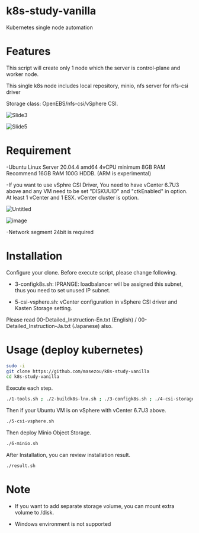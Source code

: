 # k8s-study-vanilla
Kubernetes single node automation

# Features

This script will create only 1 node which the server is control-plane and worker node.

This single k8s node includes local repository, minio, nfs server for nfs-csi driver

Storage class: OpenEBS/nfs-csi/vSphere CSI. 

![Slide3](https://user-images.githubusercontent.com/624501/144965922-82ed2fae-6411-4879-952e-b17f1ed83691.jpeg)

![Slide5](https://user-images.githubusercontent.com/624501/165000833-f9e10191-0ce7-4ab0-aa4f-972d49fbe9b0.jpeg)


# Requirement

-Ubuntu Linux Server 20.04.4 amd64 4vCPU minimum 8GB RAM Recommend 16GB RAM 100G HDDB. (ARM is experimental)

-If you want to use vSphre CSI Driver, You need to have vCenter 6.7U3 above and any VM need to be set "DISKUUID" and "ctkEnabled" in option. At least 1 vCenter and 1 ESX. vCenter cluster is option.

![Untitled](https://user-images.githubusercontent.com/624501/146712111-9c0d6b9d-a644-4c1c-b3c1-4bb0fda0e06c.jpg)

![image](https://user-images.githubusercontent.com/624501/179905402-9db1cf6c-d915-40c2-ac60-1d458c47c5ad.png)

-Network segment 24bit is required

# Installation

Configure your clone. Before execute script, please change following.

* 3-configk8s.sh:   IPRANGE: loadbalancer will be assigned this subnet, thus you need to set unused IP subnet.

* 5-csi-vsphere.sh: vCenter configuration in vSphere  CSI driver and Kasten Storage setting.

Please read 00-Detailed_Instruction-En.txt (English) / 00-Detailed_Instruction-Ja.txt (Japanese) also.



# Usage (deploy kubernetes)

```bash
sudo -i
git clone https://github.com/masezou/k8s-study-vanilla
cd k8s-study-vanilla
```
Execute each step.
```bash
./1-tools.sh ; ./2-buildk8s-lnx.sh ; ./3-configk8s.sh ; ./4-csi-storage.sh
```

Then if your Ubuntu VM is on vSphere with vCenter 6.7U3 above. 
```bash
./5-csi-vsphere.sh
```

Then deploy Minio Object Storage.
```bash
./6-minio.sh
```

After Installation, you can review installation result.
```bash
./result.sh
```

# Note

* If you want to add separate storage volume, you can mount extra volume to /disk.

* Windows environment is not supported
